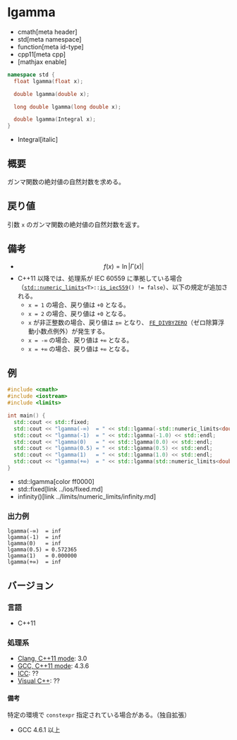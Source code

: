 # lgamma
* cmath[meta header]
* std[meta namespace]
* function[meta id-type]
* cpp11[meta cpp]
* [mathjax enable]

```cpp
namespace std {
  float lgamma(float x);

  double lgamma(double x);

  long double lgamma(long double x);

  double lgamma(Integral x);
}
```
* Integral[italic]

## 概要
ガンマ関数の絶対値の自然対数を求める。


## 戻り値
引数 `x` のガンマ関数の絶対値の自然対数を返す。


## 備考
- $$ f(x) = \ln | \Gamma (x) | $$
- C++11 以降では、処理系が IEC 60559 に準拠している場合（[`std::numeric_limits`](../limits/numeric_limits.md)`<T>::`[`is_iec559`](../limits/numeric_limits/is_iec559.md)`() != false`）、以下の規定が追加される。
    - `x = 1` の場合、戻り値は `+0` となる。
    - `x = 2` の場合、戻り値は `+0` となる。
    - `x` が非正整数の場合、戻り値は `±∞` となり、
    [`FE_DIVBYZERO`](../cfenv/fe_divbyzero.md)（ゼロ除算浮動小数点例外）が発生する。
    - `x = -∞` の場合、戻り値は `+∞` となる。
    - `x = +∞` の場合、戻り値は `+∞` となる。


## 例
```cpp
#include <cmath>
#include <iostream>
#include <limits>

int main() {
  std::cout << std::fixed;
  std::cout << "lgamma(-∞)  = " << std::lgamma(-std::numeric_limits<double>::infinity()) << std::endl;
  std::cout << "lgamma(-1)  = " << std::lgamma(-1.0) << std::endl;
  std::cout << "lgamma(0)   = " << std::lgamma(0.0) << std::endl;
  std::cout << "lgamma(0.5) = " << std::lgamma(0.5) << std::endl;
  std::cout << "lgamma(1)   = " << std::lgamma(1.0) << std::endl;
  std::cout << "lgamma(+∞)  = " << std::lgamma(std::numeric_limits<double>::infinity()) << std::endl;
}
```
* std::lgamma[color ff0000]
* std::fixed[link ../ios/fixed.md]
* infinity()[link ../limits/numeric_limits/infinity.md]

### 出力例
```
lgamma(-∞)  = inf
lgamma(-1)  = inf
lgamma(0)   = inf
lgamma(0.5) = 0.572365
lgamma(1)   = 0.000000
lgamma(+∞)  = inf
```

## バージョン
### 言語
- C++11

### 処理系
- [Clang, C++11 mode](/implementation.md#clang): 3.0
- [GCC, C++11 mode](/implementation.md#gcc): 4.3.6
- [ICC](/implementation.md#icc): ??
- [Visual C++](/implementation.md#visual_cpp): ??

#### 備考
特定の環境で `constexpr` 指定されている場合がある。（独自拡張）

- GCC 4.6.1 以上
